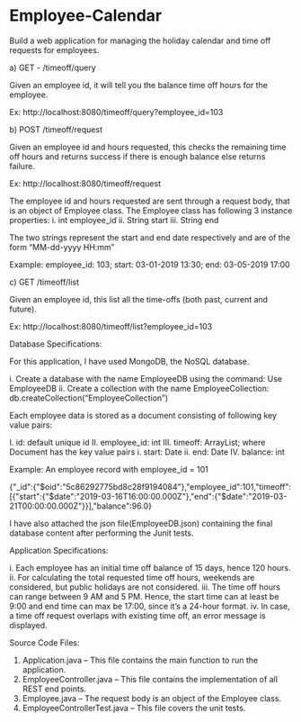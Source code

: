 # Employee-Calendar

Build a web application for managing the holiday calendar and time off requests for employees.

a) GET - <base-url>/timeoff/query

Given an employee id, it will tell you the balance time off hours for the employee.

Ex: http://localhost:8080/timeoff/query?employee_id=103

b) POST <base-url>/timeoff/request

Given an employee id and hours requested, this checks the remaining time off hours and returns success if there is enough balance else returns failure.

Ex: http://localhost:8080/timeoff/request

The employee id and hours requested are sent through a request body, that is an object of Employee class. The Employee class has following 3 instance properties:
i.	int employee_id
ii.	String start
iii.	String end

The two strings represent the start and end date respectively and are of the form “MM-dd-yyyy HH:mm”

Example: employee_id: 103; start: 03-01-2019 13:30; end: 03-05-2019 17:00

c) GET <base-url>/timeoff/list

Given an employee id, this list all the time-offs (both past, current and future).

Ex: http://localhost:8080/timeoff/list?employee_id=103

Database Specifications:

For this application, I have used MongoDB, the NoSQL database.

i.	Create a database with the name EmployeeDB using the command: Use EmployeeDB
ii.	Create a collection with the name EmployeeCollection: db.createCollection(“EmployeeCollection”)

Each employee data is stored as a document consisting of following key value pairs: 

I.	id: default unique id
II.	employee_id: int
III.	timeoff: ArrayList<Document>; where Document has the key value pairs
      i.	start: Date
      ii.	end: Date
IV.	balance: int

Example: An employee record with employee_id = 101

{"_id":{"$oid":"5c86292775bd8c28f9194084"},"employee_id":101,"timeoff":[{"start":{"$date":"2019-03-16T16:00:00.000Z"},"end":{"$date":"2019-03-21T00:00:00.000Z"}}],"balance":96.0}

I have also attached the json file(EmployeeDB.json) containing the final database content after performing the Junit tests.

Application Specifications:

i.	Each employee has an initial time off balance of 15 days, hence 120 hours.
ii.	For calculating the total requested time off hours, weekends are considered, but public holidays are not considered.
iii.	The time off hours can range between 9 AM and 5 PM. Hence, the start time can at least be 9:00 and end time can max be 17:00, since it’s a 24-hour format.
iv.	In case, a time off request overlaps with existing time off, an error message is displayed.

Source Code Files:

1.	Application.java – This file contains the main function to run the application.
2.	EmployeeController.java – This file contains the implementation of all REST end points.
3.	Employee.java – The request body is an object of the Employee class.
4.	EmployeeControllerTest.java – This file covers the unit tests.








